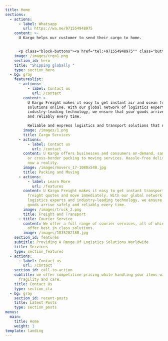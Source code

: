 ```yaml
---
title: Home
sections:
  - actions:
      - label: Whatsapp
        url: https://wa.me/971554948975
    content: >-
      U Kargo helps our customer to send their cargo to home.


      <p class="block-buttons"><a href="tel:+971554948975"" class="button white large"> Call us </a></p>
    image: /images/crgo1.png
    section_id: hero
    title: "Shipping globally "
    type: section_hero
  - bg: gray
    featureslist:
      - actions:
          - label: Contact us
            url: /contact
        content: >-
          U Kargo Freight makes it easy to get instant air and ocean freight
          solutions online. With our global network of logistics experts and
          industry-leading technology, we ensure that your goods arrive safely
          and reliably every time.

          Reliable and express logistics and transport solutions that no waste your time!
        image: /images/1.png
        title: Cargo Services
      - actions:
          - label: Contact us
            url: /contact
        content: U Kargo offers businesses and consumers on-demand, same-day, next-day
          or cross-border packing to moving services. Hassle-free delivery is
          now a reality.
        image: /images/movers_17-1080x540.jpg
        title: Packing and Moving
      - actions:
          - label: Learn More
            url: /features
        content: U Kargo Freight makes it easy to get instant transport and ocean
          freight quotes and move immediately. With our global network of
          logistics experts and industry-leading technology, we ensure that your
          goods arrive safely and reliably every time.
        image: /images/truck_2.png
        title: Freight and Transport
      - title: Courier Service
        content: We offer a full range of courier services, all of which are designed to
          offer best in class solutions.
        image: /images/1835282180.jpg
    section_id: features
    subtitle: Providing A Range Of Logistics Solutions Worldwide
    title: Services
    type: section_features
  - actions:
      - label: Contact us
        url: /contact
    section_id: call-to-action
    subtitle: we offer competitive pricing while handling your items with ultimate
      fragility and care.
    title: Contact Us
    type: section_cta
  - bg: gray
    section_id: recent-posts
    title: Latest Posts
    type: section_posts
menus:
  main:
    title: Home
    weight: 1
template: landing
---
```

